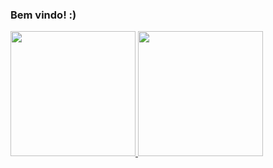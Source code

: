 ### Bem vindo! :)
<div>
<a href="https://github.com/4llay">
<img height="200em" src="https://github-readme-stats.vercel.app/api?username=4llay&show_icons=true"/>
<img height="200em" src="https://github-readme-stats.vercel.app/api/top-langs/?username=anuraghazra&layout=compact&custom_title=linguagens mais usadas..."/>
</div>
